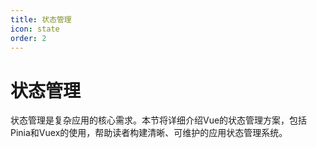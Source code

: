 ```yaml
---
title: 状态管理
icon: state
order: 2
---
```


# 状态管理

状态管理是复杂应用的核心需求。本节将详细介绍Vue的状态管理方案，包括Pinia和Vuex的使用，帮助读者构建清晰、可维护的应用状态管理系统。

